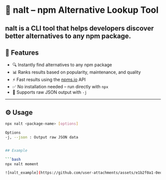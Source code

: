 # 🔁 nalt – npm Alternative Lookup Tool

**nalt** is a CLI tool that helps developers discover **better alternatives** to any npm package.
---

## 🚀 Features

- 🔍 Instantly find alternatives to any npm package
- 📊 Ranks results based on popularity, maintenance, and quality
- ⚡ Fast results using the [npms.io](https://npms.io) API
- ✅ No installation needed – run directly with `npx`
- 🧾 Supports raw JSON output with `-j`

---

## ⚙️ Usage

```bash
npx nalt <package-name> [options]

Options
-j, --json : Output raw JSON data


## Example

```bash
npx nalt moment

![nalt_example](https://github.com/user-attachments/assets/e1b2f0a1-0ed8-416d-a49e-f907b9f65c71)




